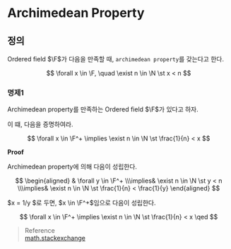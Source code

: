 # Archimedean Property
## 정의
Ordered field $\F$가 다음을 만족할 때, `archimedean property`를 갖는다고 한다.

$$ \forall x \in \F, \quad \exist n \in \N \st x < n $$

### 명제1
Archimedean property를 만족하는 Ordered field $\F$가 있다고 하자.

이 떄, 다음을 증명하여라.

$$ \forall x \in \F^+ \implies \exist n \in \N \st \frac{1}{n} < x  $$

**Proof**

Archimedean property에 의해 다음이 성립한다.

$$ \begin{aligned} & \forall y \in \F^+ \\\implies& \exist n \in \N \st y < n \\\implies& \exist n \in \N \st \frac{1}{n} < \frac{1}{y} \end{aligned} $$

$x = 1/y $로 두면, $x \in \F^+$임으로 다음이 성립한다.

$$ \forall x \in \F^+ \implies \exist n \in \N \st \frac{1}{n} < x \qed  $$

> Reference  
> [math.stackexchange](https://math.stackexchange.com/questions/61630/archimedean-property-of-the-rational-numbers)